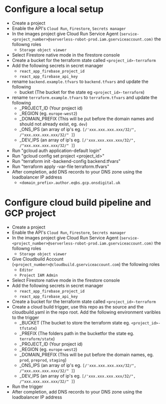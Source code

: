# Configure a local setup
- Create a project
- Enable the API's `Cloud Run`, `Firestore`, `Secrets manager`
- In the images project give Cloud Run Service Agent (`service-<project_number>@serverless-robot-prod.iam.gserviceaccount.com)` 
the followng roles
    - `Storage object viewer`
- Select Firestore native mode in the firestore console
- Create a bucket for the terraform state called `<project_id>-terraform`
- Add the following secrets in secret manager
    - `react_app_firebase_project_id`
    - `react_app_firebase_api_key`
- rename `backend.example.tfvars` to `backend.tfvars` and update the following
    - bucket (The bucket for the state eg `<project_id>-terraform`)
- rename `terraform.example.tfvars` to `terraform.tfvars` and update the following
    - _PROJECT_ID (Your project id)
    - _REGION (eg. `europe-west2`)
    - _DOMAIN_PREFIX (This will be put before the domain names and should not already exist, eg. `dev`)
    - _ONS_IPS (an array of ip's eg. `[/'xxx.xxx.xxx.xxx/32/", /"xxx.xxx.xxx.xxx/32/" ]`)
    - _DEV_IPS (an array of ip's eg. `[/'xxx.xxx.xxx.xxx/32/", /"xxx.xxx.xxx.xxx/32/" ]`)
- Run "gcloud auth application-default login"
- Run "gcloud config set project <project_id>"
- Run "terraform init -backend-config backend.tfvars"
- Run "terraform apply -var-file terraform.tfvars"
- After completion, add DNS records to your DNS zone using the loadbalancer IP address
    - `<domain_prefix>.author.eqbs.gcp.onsdigital.uk`

# Configure cloud build pipeline and GCP project
- Create a project
- Enable the API's `Cloud Run`, `Firestore`, `Secrets manager`
- In the images project give Cloud Run Service Agent (`service-<project_number>@serverless-robot-prod.iam.gserviceaccount.com)` 
the followng roles
    - `Storage object viewer`
- Give Cloudbuild Account (`<project_number>@cloudbuild.gserviceaccount.com`) the following roles
    - `Editor`
    - `Project IAM Admin`
- Select Firestore native mode in the firestore console
- Add the following secrets in secret manager
    - `react_app_firebase_project_id`
    - `react_app_firebase_api_key`
- Create a bucket for the terraform state called `<project_id>-terraform`
- Create a cloud build trigger, use this repo as the source and the cloudbuild.yaml in the repo root. Add the following environment varibles to the trigger
    - _BUCKET (The bucket to store the terraform state eg. `<project_id>-tfstate`)
    - _PREFIX (The folders path in the bucketfor the state eg. `terraform/state`) 
    - _PROJECT_ID (Your project id)
    - _REGION (eg. `europe-west2`)
    - _DOMAIN_PREFIX (This will be put before the domain names, eg. `prod`, `preprod`, `staging`)
    - _ONS_IPS (an array of ip's eg. `[/'xxx.xxx.xxx.xxx/32/", /"xxx.xxx.xxx.xxx/32/" ]`)
    - _DEV_IPS (an array of ip's eg. `[/'xxx.xxx.xxx.xxx/32/", /"xxx.xxx.xxx.xxx/32/" ]`)
- Run the trigger
- After completion, add DNS records to your DNS zone using the loadbalancer IP address